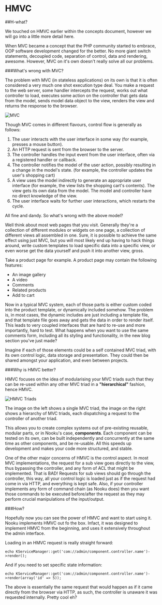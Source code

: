 # HMVC

##H-what?

We touched on HMVC earlier within the concepts document, however we will go into a little more detail here.

When MVC became a concept that the PHP community started to embrace, OOP software development changed for the better. No more giant switch statements, decoupled code, separation of control, data and rendering, awesome. However, MVC on it's own doesn't really solve all our problems. 


###What's wrong with MVC?

The problem with MVC (in stateless applications) on its own is that it is often considered a very much one shot execution type deal. You make a request to the web server, some handler intercepts the request, works out what controller to load, executes some action on the controller that gets data from the model, sends model data object to the view, renders the view and returns the response to the browser.


![MVC](http://motda.be/nooku/mvc1.jpg)

Though MVC comes in different flavours, control flow is generally as follows:

1. The user interacts with the user interface in some way (for example, presses a mouse button).
2. An HTTP request is sent from the browser to the server.
3. The controller handles the input event from the user interface, often via a registered handler or callback.
4. The controller notifies the model of the user action, possibly resulting in a change in the model's state. (for example, the controller updates the user's shopping cart)
5. A view uses the model indirectly to generate an appropriate user interface (for example, the view lists the shopping cart's contents). The view gets its own data from the model. The model and controller have no direct knowledge of the view.
6. The user interface waits for further user interactions, which restarts the cycle.

All fine and dandy. So what's wrong with the above model?

Well think about most web pages that you visit. Generally they're a collection of different modules or widgets on one page, a collection of different views all assembled in one. Sure, it is possible to achieve the same effect using just MVC, but you will most likely end up having to hack things around, write custom templates to load specific data into a specific view, or even worse get the data yourself and push it into another view, gross.

Take a product page for example. A product page may contain the following features:

* An image gallery
* A video
* Comments
* Related products
* Add to cart

Now in a typical MVC system, each of those parts is either custom coded into the product template, or dynamically included somehow. The problem is, in most cases, the dynamic includes are just including a template file, and that template file goes away and gets the data in order to render itself. This leads to very coupled interfaces that are hard to re-use and more importantly, hard to test. What happens when you want to use the same comments form, including all its styling and functionality, in the new blog section you've just made? 

Imagine if each of those elements could be a self contained MVC triad, with its own control logic, data storage and presentation. They could then be shared amongst your application, and even between projects.

###Why is HMVC better?

HMVC focuses on the idea of modularising your MVC triads such that they can be re-used within any other MVC triad in a **"hierarchical"** fashion, hence HMVC.

![HMVC Triads](https://github.com/oligriffiths/nooku-docs/blob/resources/images/hmvc.png?raw=true)

The image on the left shows a single MVC triad, the image on the right shows a hierarchy of MVC triads, each dispatching a request to the controller of another triad.

This allows you to create complex systems out of pre-existing reusable, modular parts, or in Nooku's case, **components**. Each component can be tested on its own, can be built independently and concurrently at the same time as other components, and be re-usable. All this speeds up development and makes your code more structured, and stable. 

One of the other major concerns of HMVC is the control aspect. In most MVC implementations, the request for a sub view goes directly to the view, thus bypassing the controller, and any form of ACL that might be implemented. That is BAD! Requests for sub views should go through the controller, this way, all your control logic is loaded just as if the request had come in via HTTP, and everything is kept safe. Also, if your controller implements any form of command chain (as Nooku does) then you want those commands to be executed before/after the request as they may perform crucial manipulations of the input/output.

###How?

Hopefully now you can see the power of HMVC and want to start using it. Nooku implements HMVC out fo the box. Infact, it was designed to implement HMVC from the beginning, and uses it extensively throughout the admin interface.

Loading in an HMVC request is really straight forward:

	echo KServiceManager::get('com://admin/component.controller.name')->render();

And if you need to set specific state information:

	echo KServiceManager::get('com://admin/component.controller.name')->render(array('id' => 5));

The above is essentially the same request that would happen as if it came directly from the browser via HTTP, as such, the controller is unaware it was requested internally. Pretty cool eh?
